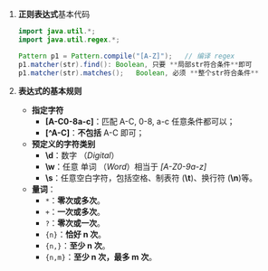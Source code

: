 1. **正则表达式**基本代码
   
   ```java
   import java.util.*;
   import java.util.regex.*;
   
   Pattern p1 = Pattern.compile("[A-Z]");	// 编译 regex
   p1.matcher(str).find(): Boolean, 只要 **局部str符合条件**即可
   p1.matcher(str).matches();	Boolean, 必须 **整个str符合条件**
   ```
   
2. **表达式的基本规则**

   + **指定字符**
     + **[A-C0-8a-c]**：匹配 A-C, 0-8, a-c 任意条件都可以；
     + **[^A-C]**：**不包括** A-C 即可；
   + **预定义的字符类别**
     + **\\d**：数字 （*Digital*）
     + **\\w**：任意 单词 （*Word*）相当于 *[A-Z0-9a-z]*
     + **\\s**：任意空白字符，包括空格、制表符 (**\\t**)、换行符 (**\\n**)等。
   + **量词**：
     - `*`：**零次或多次**。
     - `+`：**一次或多次**。
     - `?`：**零次或一次**。
     - `{n}`：**恰好 n 次**。
     - `{n,}`：**至少 n 次**。
     - `{n,m}`：**至少 n 次，最多 m 次**。